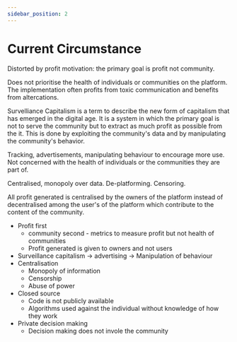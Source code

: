 ```yaml
---
sidebar_position: 2
---
```


# Current Circumstance

Distorted by profit motivation: the primary goal is profit not community.

Does not prioritise the health of individuals or communities on the platform. The implementation often profits from toxic communication and benefits from altercations.

Survelliance Capitalism is a term to describe the new
form of capitalism that has emerged in the digital age. It is a system in which
the primary goal is not to serve the community but to extract as much profit as
possible from the it. This is done by exploiting the community's data
and by manipulating the community's behavior.

Tracking, advertisements, manipulating behaviour to encourage more use. Not concerned with the health of individuals or the communities they are part of.

Centralised, monopoly over data. De-platforming. Censoring.

All profit generated is centralised by the owners of the platform instead of decentralised among the user's of the platform which contribute to the content of the community.

- Profit first
  - community second - metrics to measure profit but not health of communities
  - Profit generated is given to owners and not users
- Surveillance capitalism -> advertising -> Manipulation of behaviour
- Centralisation
  - Monopoly of information
  - Censorship
  - Abuse of power
- Closed source
  - Code is not publicly available
  - Algorithms used against the individual without knowledge of how they work
- Private decision making
  - Decision making does not invole the community

<!-- Watch the social dilemma for insights -->
